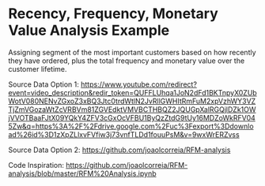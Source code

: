 # Recency, Frequency, Monetary Value Analysis Example

Assigning segment of the most important customers based on how recently they have ordered, plus the total frequency and monetary value over the customer lifetime.

Source Data Option 1:
https://www.youtube.com/redirect?event=video_description&redir_token=QUFFLUhqa1JoN2dFd1BKTnpyX0ZUbWotV080NENvZGxoZ3xBQ3Jtc0trdWtlN2JvRllGWHItRmFuM2xpVzhWY3VZTjZmVGozaWtZcVRBVm81ZGVEdktVMVBCTHBQZ2JQUGpXalRGQjlDZk1OWjVVOTBaaFJtX09YQkY4ZFV3cGxOcVFBU1ByQzZtdG9tUy16MDZoWkRFV045Zw&q=https%3A%2F%2Fdrive.google.com%2Fuc%3Fexport%3Ddownload%26id%3D1zXpZLlxvFVfiw3j73vnfTLDd1fouuPsM&v=9wxWrERZvss

Source Data Option 2:
https://github.com/joaolcorreia/RFM-analysis

Code Inspiration:
https://github.com/joaolcorreia/RFM-analysis/blob/master/RFM%20Analysis.ipynb
